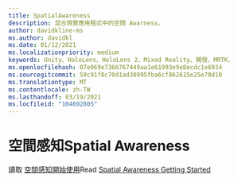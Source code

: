 ```yaml
---
title: SpatialAwareness
description: 混合現實應用程式中的空間 Awarness。
author: davidkline-ms
ms.author: davidkl
ms.date: 01/12/2021
ms.localizationpriority: medium
keywords: Unity、HoloLens、HoloLens 2、Mixed Reality、開發、MRTK、
ms.openlocfilehash: 07e069e7366767449aa1e61993e9e8ecdc1e6934
ms.sourcegitcommit: 59c91f8c70d1ad30995fba6cf862615e25e78d10
ms.translationtype: MT
ms.contentlocale: zh-TW
ms.lasthandoff: 03/19/2021
ms.locfileid: "104692805"
---
```

# <a name="spatial-awareness"></a><span data-ttu-id="6df06-104">空間感知</span><span class="sxs-lookup"><span data-stu-id="6df06-104">Spatial Awareness</span></span>

<span data-ttu-id="6df06-105">讀取 [空間感知開始使用](../features/SpatialAwareness/SpatialAwarenessGettingStarted.md)</span><span class="sxs-lookup"><span data-stu-id="6df06-105">Read [Spatial Awareness Getting Started](../features/SpatialAwareness/SpatialAwarenessGettingStarted.md)</span></span>
